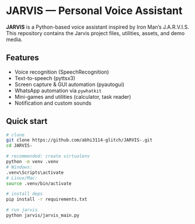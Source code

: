 # JARVIS  — Personal Voice Assistant

**JARVIS** is a Python-based voice assistant inspired by Iron Man’s J.A.R.V.I.S.  
This repository contains the Jarvis project files, utilities, assets, and demo media.

## Features
- Voice recognition (SpeechRecognition)
- Text-to-speech (pyttsx3)
- Screen capture & GUI automation (pyautogui)
- WhatsApp automation via `pywhatkit`
- Mini-games and utilities (calculator, task reader)
- Notification and custom sounds

## Quick start
```bash
# clone
git clone https://github.com/abhi3114-glitch/JARVIS-.git
cd JARVIS-

# recommended: create virtualenv
python -m venv .venv
# Windows:
.venv\Scripts\activate
# Linux/Mac:
source .venv/bin/activate

# install deps
pip install -r requirements.txt

# run jarvis
python jarvis/jarvis_main.py
